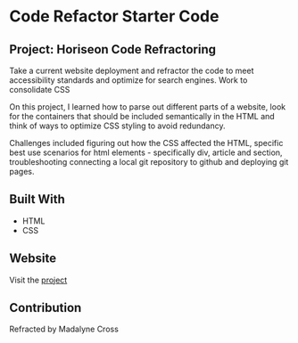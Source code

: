 # Code Refactor Starter Code

## Project: Horiseon Code Refractoring
Take a current website deployment and refractor the code to meet accessibility standards and optimize for search engines. Work to consolidate CSS

On this project, I learned how to parse out different parts of a website, look for the containers that should be included semantically in the HTML and think of ways to optimize CSS styling to avoid redundancy. 

Challenges included figuring out how the CSS affected the HTML, specific best use scenarios for html elements - specifically div, article and section, troubleshooting connecting a local git repository to github and deploying git pages.

## Built With
* HTML
* CSS
  

## Website
Visit the [project](https://violanerd.github.io/Horiseon/)

## Contribution

Refracted by Madalyne Cross